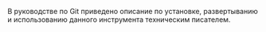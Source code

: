 В руководстве по Git приведено описание по установке, развертыванию и использованию данного инструмента техническим писателем.